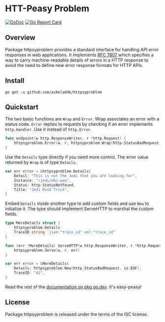 # HTT-Peasy Problem

[![GoDoc](https://godoc.org/github.com/askeladdk/httpsyproblem?status.png)](https://godoc.org/github.com/askeladdk/httpsyproblem)
[![Go Report Card](https://goreportcard.com/badge/github.com/askeladdk/httpsyproblem)](https://goreportcard.com/report/github.com/askeladdk/httpsyproblem)

## Overview

Package httpsyproblem provides a standard interface for handling API error responses in web applications. It implements [RFC 7807](https://datatracker.ietf.org/doc/html/rfc7807) which specifies a way to carry machine-readable details of errors in a HTTP response to avoid the need to define new error response formats for HTTP APIs.

## Install

```
go get -u github.com/askeladdk/httpsyproblem
```

## Quickstart

The two basic functions are `Wrap` and `Error`. Wrap associates an error with a status code. `Error` replies to requests by checking if an error implements `http.Handler`. Use it instead of `http.Error`.

```go
func endpoint(w http.ResponseWriter, r *http.Request) {
    httpsyproblem.Error(w, r, httpsyproblem.Wrap(http.StatusBadRequest, io.EOF))
}
```

Use the `Details` type directly if you need more control. The error value returned by `Wrap` is of type `Details`.

```go
var err error = &httpsyproblem.Details{
    Detail: "This is not the Jedi that you are looking for",
    Instance: "/jedi/obi-wan",
    Status: http.StatusNotFound,
    Title: "Jedi Mind Trick",
}
```

Embed `Details` inside another type to add custom fields and use `New` to initialize it. The type should implement ServeHTTP to marshal the custom fields.

```go
type MoreDetails struct {
    httpsyproblem.Details
    TraceID string `json:"trace_id" xml:"trace_id"`
}

func (err *MoreDetails) ServeHTTP(w http.ResponseWriter, r *http.Request) {
    httpsyproblem.Serve(w, r, err)
}

var err error = &MoreDetails{
    Details: httpsyproblem.New(http.StatusBadRequest, io.EOF),
    TraceID: "42",
}
```

Read the rest of the [documentation on pkg.go.dev](https://pkg.go.dev/github.com/askeladdk/httpsyproblem). It's easy-peasy!

## License

Package httpsyproblem is released under the terms of the ISC license.
